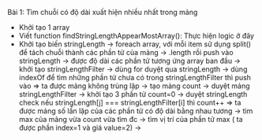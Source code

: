 Bài 1: Tìm chuỗi có độ dài xuất hiện nhiều nhất trong mảng 
- Khởi tạo 1 array
- Viết function findStringLengthAppearMostArray(): Thực hiện logic ở đây
- Khởi tạo biến stringLength -> foreach array, với mỗi item sử dụng split() để tách chuỗi thành các phần tử của mảng -> .length rồi push vào stringLength -> được độ dài các phần tử tương ứng array ban đầu
-> khởi tạo stringLengthFilter -> dùng for duyệt qua stringLength -> dùng indexOf để tìm những phần tử chưa có trong stringLengthFilter thì push vào => ta được mảng không trùng lặp
-> tạo mảng count -> duyệt mảng stringLengthFilter -> khởi tạo 3 phần tử count=0 -> duyệt stringLength check nếu stringLength[j] === stringLengthFilter[i] thì count++ => ta được mảng số lần lặp của các phần tử có độ dài bằng nhau tương
-> tìm max của mảng vừa count vừa tìm đc 
-> tìm vị trí của phần tử max ( ta được phần index=1 và giá value=2)
-> 